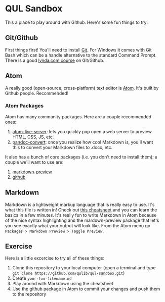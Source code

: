 # QUL Sandbox
This a place to play around with Github. Here's some fun things to try:

## Git/Github

First things first! You'll need to install [Git][1]. For Windows it comes with Git Bash which can be a handle alternative to the standard Command Prompt. There is a good [lynda.com course][1a] on Git/Github.

## Atom

A really good (open-source, cross-platform) text editor is [Atom][2]. It's built by Github people. Recommended!

### Atom Packages

Atom has many community packages. Here are a couple recommended ones:

1. [atom-live-server][2a]: lets you quickly pop open a web server to preview HTML, CSS, JS, etc.
2. [pandoc-convert][2b]: once you realize how cool Markdown is, you'll want this to convert your Markdown files to .docx, etc.

It also has a bunch of core packages (i.e. you don't need to install them); a couple we'll want to use are:

1. [markdown-preview][2c]
2. [github][2d]

## Markdown

Markdown is a lightweight markup language that is really easy to use. It's what this file is written in! Check out [this cheatsheet][3] and you can learn the basics in a few minutes. It's really fun to write Markdown in Atom because of the nice syntax highlighting and the mardown-preview package that let's you see exactly what your output will look like. From the Atom menu go `Packages > Markdown Preview > Toggle Preview`.

## Exercise

Here is a little excercise to try all of these things:

1. Clone this repository to your local computer (open a terminal and type `git clone https://github.com/qulib/qul-sandbox.git`)
2. Create `your-fun-filename.md`
3. Play around with Markdown using the cheatsheet
4. Use the github package in Atom to commit your changes and push them to the repository

<!-- Links -->
[1]: https://git-scm.com
[1a]: https://www.lynda.com/Git-tutorials/Up-Running-Git-GitHub/409275-2.html?srchtrk=index%3a1%0alinktypeid%3a2%0aq%3agithub%0apage%3a1%0as%3arelevance%0asa%3atrue%0aproducttypeid%3a2
[2]: https://atom.io
[2a]: https://atom.io/packages/atom-live-server
[2b]: https://atom.io/packages/pandoc-convert
[2c]: https://atom.io/packages/markdown-preview
[2d]: https://atom.io/packages/github
[3]: https://github.com/adam-p/markdown-here/wiki/Markdown-Cheatsheet
